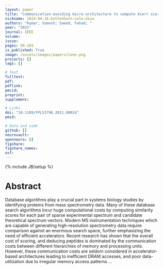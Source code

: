 ```yaml
---
layout: paper
title: "Communication-avoiding micro-architecture to compute Xcorr scores for peptide identification"
nickname: 2024-04-16-bottenhorn-salo-diva
authors: "Kumar, Sumesh; Saeed, Fahad; "
year: "2021"
journal: IEEE
volume: 
issue:
pages: 99-103
is_published: True
image: /assets/images/papers/ieee.png
projects: []
tags: []

# Text
fulltext:
pdf:
pdflink:
pmcid:
preprint: 
supplement:

# Links
doi: "10.1109/FPL53798.2021.00024"
pmid:

# Data and code
github: []
neurovault:
openneuro: []
figshare:
figshare_names:
osf:
---
```

{% include JB/setup %}

# Abstract

Database algorithms play a crucial part in systems biology studies by identifying proteins from mass spectrometry data. Many of these database search algorithms incur huge computational costs by computing similarity scores for each pair of sparse experimental spectrum and candidate theoretical spectrum vectors. Modern MS instrumentation techniques which are capable of generating high-resolution spectrometry data require comparison against an enormous search space, further emphasizing the need of efficient accelerators. Recent research has shown that the overall cost of scoring, and deducing peptides is dominated by the communication costs between different hierarchies of memory and processing units. However, these communication costs are seldom considered in accelerator-based architectures leading to inefficient DRAM accesses, and poor data-utilization due to irregular memory access patterns …
